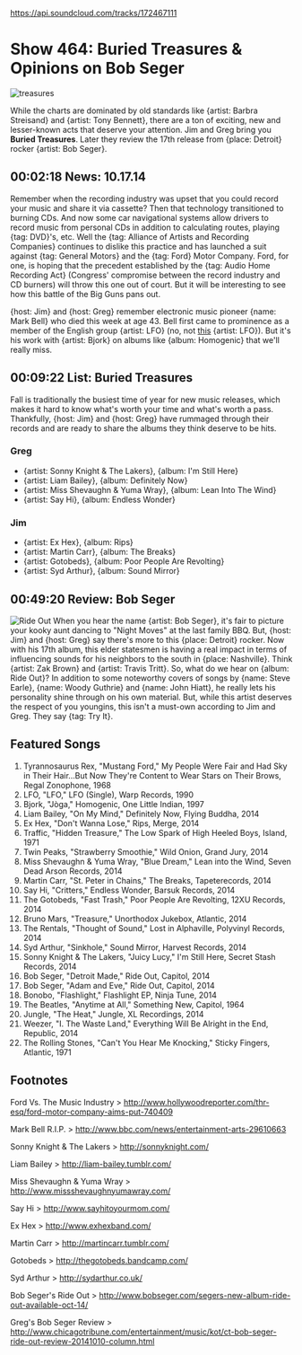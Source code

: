 

https://api.soundcloud.com/tracks/172467111

# Show 464: Buried Treasures & Opinions on Bob Seger

![treasures](http://static.soundopinions.org/images/2014/buriedtreasures_web2.jpg)

While the charts are dominated by old standards like {artist: Barbra Streisand} and {artist: Tony Bennett}, there are a ton of exciting, new and lesser-known acts that deserve your attention. Jim and Greg bring you **Buried Treasures**. Later they review the 17th release from {place: Detroit} rocker {artist: Bob Seger}.


## 00:02:18 News: 10.17.14
Remember when the recording industry was upset that you could record your music and share it via cassette? Then that technology transitioned to burning CDs. And now some car navigational systems allow drivers to record music from personal CDs in addition to calculating routes, playing {tag: DVD}'s, etc. Well the {tag: Alliance of Artists and Recording Companies} continues to dislike this practice and has launched a suit against {tag: General Motors} and the {tag: Ford} Motor Company. Ford, for one, is hoping that the precedent established by the {tag: Audio Home Recording Act} (Congress' compromise between the record industry and CD burners) will throw this one out of court. But it will be interesting to see how this battle of the Big Guns pans out.

{host: Jim} and {host: Greg} remember electronic music pioneer {name: Mark Bell} who died this week at age 43. Bell first came to prominence as a member of the English group {artist: LFO} (no, not [this](http://www.vox.com/2014/8/19/6030981/lfos-summer-girls-annotated) {artist: LFO}). But it's his work with {artist: Bjork} on albums like {album: Homogenic} that we'll really miss. 

## 00:09:22 List: Buried Treasures
Fall is traditionally the busiest time of year for new music releases, which makes it hard to know what's worth your time and what's worth a pass. Thankfully, {host: Jim} and {host: Greg} have rummaged through their records and are ready to share the albums they think deserve to be hits. 

### Greg
- {artist: Sonny Knight & The Lakers}, {album: I'm Still Here}
- {artist: Liam Bailey}, {album: Definitely Now}
- {artist: Miss Shevaughn & Yuma Wray}, {album: Lean Into The Wind}
- {artist: Say Hi}, {album: Endless Wonder}

### Jim
- {artist: Ex Hex}, {album: Rips}
- {artist: Martin Carr}, {album: The Breaks}
- {artist: Gotobeds}, {album: Poor People Are Revolting}
- {artist: Syd Arthur}, {album: Sound Mirror}

## 00:49:20 Review: Bob Seger
![Ride Out](http://is2.mzstatic.com/image/thumb/Music4/v4/df/b7/77/dfb77706-fcda-d1ac-bedc-46ccd2011f44/source/600x600bb.jpg "26211744/914088618")
When you hear the name {artist: Bob Seger}, it's fair to picture your kooky aunt dancing to "Night Moves" at the last family BBQ. But, {host: Jim} and {host: Greg} say there's more to this {place: Detroit} rocker. Now with his 17th album, this elder statesmen is having a real impact in terms of influencing sounds for his neighbors to the south in {place: Nashville}. Think {artist: Zak Brown} and {artist: Travis Tritt}. So, what do we hear on {album: Ride Out}? In addition to some noteworthy covers of songs by {name: Steve Earle}, {name: Woody Guthrie} and {name: John Hiatt}, he really lets his personality shine through on his own material. But, while this artist deserves the respect of you youngins, this isn't a must-own according to Jim and Greg. They say {tag: Try It}. 

## Featured Songs

1. Tyrannosaurus Rex, "Mustang Ford," My People Were Fair and Had Sky in Their Hair…But Now They're Content to Wear Stars on Their Brows, Regal Zonophone, 1968 
1. LFO, "LFO," LFO (Single), Warp Records, 1990 
1. Bjork, "Jòga," Homogenic, One Little Indian, 1997 
1. Liam Bailey, "On My Mind," Definitely Now, Flying Buddha, 2014 
1. Ex Hex, "Don't Wanna Lose," Rips, Merge, 2014 
1. Traffic, "Hidden Treasure," The Low Spark of High Heeled Boys, Island, 1971 
1. Twin Peaks, "Strawberry Smoothie," Wild Onion, Grand Jury, 2014 
1. Miss Shevaughn & Yuma Wray, "Blue Dream," Lean into the Wind, Seven Dead Arson Records, 2014 
1. Martin Carr, "St. Peter in Chains," The Breaks, Tapeterecords, 2014 
1. Say Hi, "Critters," Endless Wonder, Barsuk Records, 2014 
1. The Gotobeds, "Fast Trash," Poor People Are Revolting, 12XU Records, 2014
1. Bruno Mars, "Treasure," Unorthodox Jukebox, Atlantic, 2014 
1. The Rentals, "Thought of Sound," Lost in Alphaville, Polyvinyl Records, 2014 
1. Syd Arthur, "Sinkhole," Sound Mirror, Harvest Records, 2014 
1. Sonny Knight & The Lakers, "Juicy Lucy," I'm Still Here, Secret Stash Records, 2014 
1. Bob Seger, "Detroit Made," Ride Out, Capitol, 2014 
1. Bob Seger, "Adam and Eve," Ride Out, Capitol, 2014 
1. Bonobo, "Flashlight," Flashlight EP, Ninja Tune, 2014 
1. The Beatles, "Anytime at All," Something New, Capitol, 1964 
1. Jungle, "The Heat," Jungle, XL Recordings, 2014 
1. Weezer, "I. The Waste Land," Everything Will Be Alright in the End, Republic, 2014 
1. The Rolling Stones, "Can't You Hear Me Knocking," Sticky Fingers, Atlantic, 1971 

## Footnotes

Ford Vs. The Music Industry > http://www.hollywoodreporter.com/thr-esq/ford-motor-company-aims-put-740409

Mark Bell R.I.P. > http://www.bbc.com/news/entertainment-arts-29610663

Sonny Knight & The Lakers > http://sonnyknight.com/

Liam Bailey > http://liam-bailey.tumblr.com/

Miss Shevaughn & Yuma Wray > http://www.missshevaughnyumawray.com/

Say Hi > http://www.sayhitoyourmom.com/

Ex Hex > http://www.exhexband.com/

Martin Carr > http://martincarr.tumblr.com/

Gotobeds > http://thegotobeds.bandcamp.com/

Syd Arthur > http://sydarthur.co.uk/

Bob Seger's Ride Out > http://www.bobseger.com/segers-new-album-ride-out-available-oct-14/

Greg's Bob Seger Review > http://www.chicagotribune.com/entertainment/music/kot/ct-bob-seger-ride-out-review-20141010-column.html